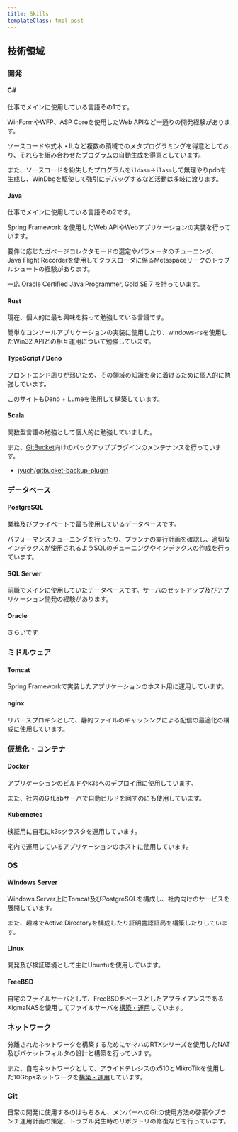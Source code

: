 ```yaml
---
title: Skills
templateClass: tmpl-post
---
```


## 技術領域

### 開発

#### C#

仕事でメインに使用している言語その1です。

WinFormやWFP、ASP Coreを使用したWeb APIなど一通りの開発経験があります。

ソースコードや式木・ILなど複数の領域でのメタプログラミングを得意としており、それらを組み合わせたプログラムの自動生成を得意としています。

また、ソースコードを紛失したプログラムを`ildasm`→`ilasm`して無理やりpdbを生成し、WinDbgを駆使して強引にデバッグするなど活動は多岐に渡ります。

#### Java

仕事でメインに使用している言語その2です。

Spring Framework を使用したWeb APIやWebアプリケーションの実装を行っています。

要件に応じたガベージコレクタモードの選定やパラメータのチューニング、Java Flight Recorderを使用してクラスローダに係るMetaspaceリークのトラブルシュートの経験があります。

一応 Oracle Certified Java Programmer, Gold SE 7 を持っています。

#### Rust

現在、個人的に最も興味を持って勉強している言語です。

簡単なコンソールアプリケーションの実装に使用したり、windows-rsを使用したWin32 APIとの相互運用について勉強しています。

#### TypeScript / Deno

フロントエンド周りが弱いため、その領域の知識を身に着けるために個人的に勉強しています。

このサイトもDeno + Lumeを使用して構築しています。

#### Scala

関数型言語の勉強として個人的に勉強していました。

また、[GitBucket](https://github.com/gitbucket/gitbucket)向けのバックアッププラグインのメンテナンスを行っています。

- [jyuch/gitbucket-backup-plugin](https://github.com/jyuch/gitbucket-backup-plugin)

### データベース

#### PostgreSQL

業務及びプライベートで最も使用しているデータベースです。

パフォーマンスチューニングを行ったり、プランナの実行計画を確認し、適切なインデックスが使用されるようSQLのチューニングやインデックスの作成を行っています。

#### SQL Server

前職でメインに使用していたデータベースです。サーバのセットアップ及びアプリケーション開発の経験があります。

#### Oracle

きらいです

### ミドルウェア

#### Tomcat

Spring Frameworkで実装したアプリケーションのホスト用に運用しています。

#### nginx

リバースプロキシとして、静的ファイルのキャッシングによる配信の最適化の構成に使用しています。

### 仮想化・コンテナ

#### Docker

アプリケーションのビルドやk3sへのデプロイ用に使用しています。

また、社内のGitLabサーバで自動ビルドを回すのにも使用しています。

#### Kubernetes

検証用に自宅にk3sクラスタを運用しています。

宅内で運用しているアプリケーションのホストに使用しています。

### OS

#### Windows Server

Windows Server上にTomcat及びPostgreSQLを構成し、社内向けのサービスを展開しています。

また、趣味でActive Directoryを構成したり証明書認証局を構築したりしています。

#### Linux

開発及び検証環境として主にUbuntuを使用しています。

#### FreeBSD

自宅のファイルサーバとして、FreeBSDをベースとしたアプライアンスであるXigmaNASを使用してファイルサーバを[構築・運用](https://jyuch.hatenablog.com/entry/2022/01/30/175006)しています。

### ネットワーク

分離されたネットワークを構築するためにヤマハのRTXシリーズを使用したNAT及びパケットフィルタの設計と構築を行っています。

また、自宅ネットワークとして、アライドテレシスのx510とMikroTikを使用した10Gbpsネットワークを[構築・運用](https://jyuch.hatenablog.com/entry/2022/07/23/211721)しています。

### Git

日常の開発に使用するのはもちろん、メンバーへのGitの使用方法の啓蒙やブランチ運用計画の策定、トラブル発生時のリポジトリの修復などを行っています。

